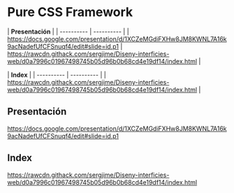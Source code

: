 # Pure CSS Framework

| **Presentación** |
| ---------- | ---------- |
| https://docs.google.com/presentation/d/1XCZeMGdiFXHw8JM8KWNL7A16k9acNadefUfCFSnuqf4/edit#slide=id.p1   | https://rawcdn.githack.com/sergjime/Diseny-interficies-web/d0a7996c01967498745b05d96b0b68cd4e19df14/index.html   |

| **Index** |
| ---------- | ---------- |
| https://rawcdn.githack.com/sergjime/Diseny-interficies-web/d0a7996c01967498745b05d96b0b68cd4e19df14/index.html   |

## Presentación
https://docs.google.com/presentation/d/1XCZeMGdiFXHw8JM8KWNL7A16k9acNadefUfCFSnuqf4/edit#slide=id.p1
## Index
https://rawcdn.githack.com/sergjime/Diseny-interficies-web/d0a7996c01967498745b05d96b0b68cd4e19df14/index.html
